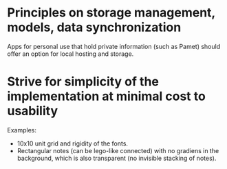 # Principles on storage management, models, data synchronization

Apps for personal use that hold private information (such as Pamet) should offer an option for local hosting and storage.

# Strive for simplicity of the implementation at minimal cost to usability
Examples:
- 10x10 unit grid and rigidity of the fonts.
- Rectangular notes (can be lego-like connected) with no gradiens in the background, which is also transparent (no invisible stacking of notes).

